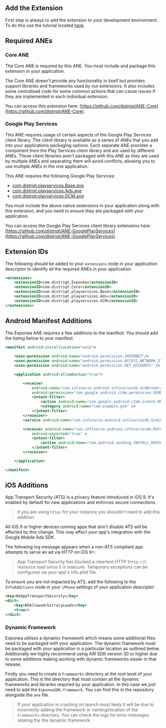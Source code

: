 
## Add the Extension

First step is always to add the extension to your development environment. 
To do this use the tutorial located [here](http://airnativeextensions.com/knowledgebase/tutorial/1).



## Required ANEs

### Core ANE

The Core ANE is required by this ANE. You must include and package this extension in your application.

The Core ANE doesn't provide any functionality in itself but provides support libraries and frameworks used by our extensions. It also includes some centralised code for some common actions that can cause issues if they are implemented in each individual extension.

You can access this extension here: [https://github.com/distriqt/ANE-Core](https://github.com/distriqt/ANE-Core).



### Google Play Services 

This ANE requires usage of certain aspects of the Google Play Services client library. 
The client library is available as a series of ANEs that you add into your applications packaging options. 
Each separate ANE provides a component from the Play Services client library and are used by different ANEs. 
These client libraries aren't packaged with this ANE as they are used by multiple ANEs and separating them 
will avoid conflicts, allowing you to use multiple ANEs in the one application.

This ANE requires the following Google Play Services:

- [com.distriqt.playservices.Base.ane](https://github.com/distriqt/ANE-GooglePlayServices/raw/master/lib/com.distriqt.playservices.Base.ane)
- [com.distriqt.playservices.Ads.ane](https://github.com/distriqt/ANE-GooglePlayServices/raw/master/lib/com.distriqt.playservices.Ads.ane)
- [com.distriqt.playservices.GCM.ane](https://github.com/distriqt/ANE-GooglePlayServices/raw/master/lib/com.distriqt.playservices.GCM.ane)

You must include the above native extensions in your application along with this extension, 
and you need to ensure they are packaged with your application.

You can access the Google Play Services client library extensions here: 
[https://github.com/distriqt/ANE-GooglePlayServices](https://github.com/distriqt/ANE-GooglePlayServices).



## Extension IDs

The following should be added to your `extensions` node in your application descriptor to identify all the required ANEs in your application:

```xml
<extensions>
	<extensionID>com.distriqt.Exponea</extensionID>
	<extensionID>com.distriqt.Core</extensionID>
	<extensionID>com.distriqt.playservices.Base</extensionID>
	<extensionID>com.distriqt.playservices.Ads</extensionID>
	<extensionID>com.distriqt.playservices.GCM</extensionID>
</extensions>
```




## Android Manifest Additions

The Exponea ANE requires a few additions to the manifest. You should add the listing below to your manifest.


```xml
<manifest android:installLocation="auto">
	
	<uses-permission android:name="android.permission.INTERNET"/>
	<uses-permission android:name="android.permission.ACCESS_NETWORK_STATE" />
	<uses-permission android:name="android.permission.GET_ACCOUNTS" />

	<application android:allowBackup="true">

		<receiver
			android:name="com.infinario.android.infinariosdk.GcmBroadcastReceiver"
			android:permission="com.google.android.c2dm.permission.SEND" >
			<intent-filter>
				<action android:name="com.google.android.c2dm.intent.RECEIVE" />
				<category android:name="com.example.gcm" />
			</intent-filter>
		</receiver>
		<service android:name="com.infinario.android.infinariosdk.GcmIntentService" />

		<receiver android:name="com.infinario.android.infinariosdk.ReferrerReceiver"
			android:exported="true" >
			<intent-filter>
				<action android:name="com.android.vending.INSTALL_REFERRER" />
			</intent-filter>
		</receiver>

	</application>

</manifest>
```


## iOS Additions

App Transport Security (ATS) is a privacy feature introduced in iOS 9. It's enabled 
by default for new applications and enforces secure connections.

> If you are using `https` for your instance you shouldn't need to add this addition.

All iOS 9 or higher devices running apps that don't disable ATS will be affected by 
this change. This may affect your app's integration with the Google Mobile Ads SDK.

The following log message appears when a non-ATS compliant app attempts to serve an 
ad via HTTP on iOS 9+:

> App Transport Security has blocked a cleartext HTTP (`http://`) resource load since it is insecure. Temporary exceptions can be configured via your app's Info.plist file.

To ensure you are not impacted by ATS, add the following to the `InfoAdditions`
node in your `iPhone` settings of your application descriptor:

```xml
<key>NSAppTransportSecurity</key>
<dict>
	<key>NSAllowsArbitraryLoads</key>
	<true/>
</dict>
```


### Dynamic Framework

Exponea utilises a dynamic framework which means some additional files need to be packaged with your application.
The dynamic framework must be packaged with your application in a particular location as outlined below. Additionally we highly recommend using AIR SDK version 30 or higher due to some additions making working with dynamic frameworks easier in that release.

Firstly you need to create a `Frameworks` directory at the root level of your application. This is the directory that must contain all the dynamic frameworks and libraries required by your application. In this case we just need to add the `ExponeaSDK.framework`. You can find this in the repository alongside the `ane` file.

>
> If your application is crashing on launch most likely it will be due to incorrectly adding the framework or naming/location of the `Frameworks` directory. You can check the logs for error messages relating the the dynamic framework.
>





